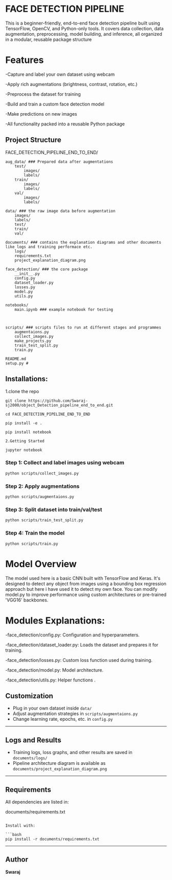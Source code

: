 # FACE DETECTION PIPELINE
This is a beginner-friendly, end-to-end face detection pipeline built using TensorFlow, OpenCV, and Python-only tools.
It covers data collection, data augmentation, preprocessing, model building, and inference, all organized in a modular, reusable package structure

# Features
-Capture and label your own dataset using webcam

-Apply rich augmentations (brightness, contrast, rotation, etc.)

-Preprocess the dataset for training

-Build and train a custom face detection model

-Make predictions on new images

-All functionality packed into a reusable Python package


## Project Structure
FACE_DETECTION_PIPELINE_END_TO_END/

    aug_data/ ### Prepared data after augmentations
        test/
            images/
            labels/
        train/
            images/
            labels/
        val/
            images/
            labels/

    data/ ### the raw image data before augmentation
        images/
        labels/
        test/
        train/
        val/

    documents/ ### contains the explanation diagrams and other documents like logs and training performace etc.
        logs/
        requirements.txt
        project_explanation_diagram.png

    face_detection/ ### the core package
        __init__.py
        config.py
        dataset_loader.py
        losses.py
        model.py
        utils.py

    notebooks/
        main.ipynb ### example notebook for testing

    

    scripts/ ### scripts files to run at different stages and programmes
        augmentaions.py
        collect_images.py
        make_projects.py
        train_test_split.py
        train.py

    README.md
    setup.py #

## Installations:
1.clone the repo

```
git clone https://github.com/Swaraj-sj2000/object_Detection_pipeline_end_to_end.git

cd FACE_DETECTION_PIPELINE_END_TO_END

pip install -e .

pip install notebook

2.Getting Started

jupyter notebook
```

### Step 1: Collect and label images using webcam
```
python scripts/collect_images.py
```

### Step 2: Apply augmentations
```
python scripts/augmentaions.py
```

### Step 3: Split dataset into train/val/test
```
python scripts/train_test_split.py
```

### Step 4: Train the model
```
python scripts/train.py
```


# Model Overview
The model used here is a basic CNN built with TensorFlow and Keras. 
It's designed to detect any object  from images using a bounding box regression approach but here i have used it to detect my own face.
You can modify model.py to improve performance using custom architectures or pre-trained 'VGG16' backbones.

# Modules Explanations:
-face_detection/config.py: Configuration and hyperparameters.

-face_detection/dataset_loader.py: Loads the dataset and prepares it for training.

-face_detection/losses.py: Custom loss function used during training.

-face_detection/model.py: Model architecture.

-face_detection/utils.py: Helper functions .



## Customization

- Plug in your own dataset inside `data/`
- Adjust augmentation strategies in `scripts/augmentaions.py`
- Change learning rate, epochs, etc. in `config.py`

---

## Logs and Results

- Training logs, loss graphs, and other results are saved in `documents/logs/`
- Pipeline architecture diagram is available as `documents/project_explanation_diagram.png`

---

## Requirements

All dependencies are listed in:


documents/requirements.txt
```

Install with:

```bash
pip install -r documents/requirements.txt
```

---

## Author

**Swaraj**  

